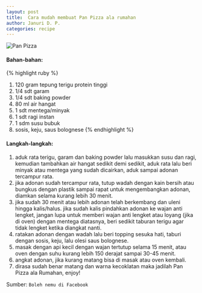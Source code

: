 ```yaml
---
layout: post
title:  Cara mudah membuat Pan Pizza ala rumahan
author: Januri D. P.
categories: recipe
---
```

![Pan Pizza](/images/Pan-Pizza.png "Pan Pizza")

#### Bahan-bahan:
{% highlight ruby %}
1. 120 gram tepung terigu protein tinggi
2. 1/4 sdt garam
3. 1/4 sdt baking powder
4. 80 ml air hangat
5. 1 sdt mentega/minyak
6. 1 sdt ragi instan
7. 1 sdm susu bubuk
8. sosis, keju, saus bolognese
{% endhighlight %}

#### Langkah-langkah:
1. aduk rata terigu, garam dan baking powder lalu masukkan susu dan ragi, kemudian tambahkan air hangat sedikit demi sedikit, aduk rata lalu beri minyak atau mentega yang sudah dicairkan, aduk sampai adonan tercampur rata.
2. jika adonan sudah tercampur rata, tutup wadah dengan kain bersih atau bungkus dengan plastik sampai rapat untuk mengembangkan adonan, diamkan selama kurang lebih 30 menit.
3. jika sudah 30 menit atau lebih adonan telah berkembang dan uleni hingga kalis/halus. jika sudah kalis pindahkan adonan ke wajan anti lengket, jangan lupa untuk memberi wajan anti lengket atau loyang (jika di oven) dengan mentega diatasnya, beri sedikit taburan terigu agar tidak lengket ketika diangkat nanti.
4. ratakan adonan dengan wadah lalu beri topping sesuka hati, taburi dengan sosis, keju, lalu olesi saus bolognese.
5. masak dengan api kecil dengan wajan tertutup selama 15 menit, atau oven dengan suhu kurang lebih 150 derajat sampai 30-45 menit.
6. angkat adonan, jika kurang matang bisa di masak atau oven kembali.
7. dirasa sudah benar matang dan warna kecoklatan maka jadilah Pan Pizza ala Rumahan, enjoy!

Sumber: `Boleh nemu di Facebook`
